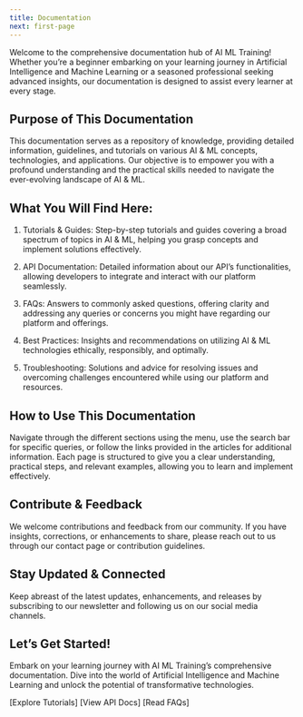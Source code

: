 ```yaml
---
title: Documentation
next: first-page
---
```


Welcome to the comprehensive documentation hub of AI ML Training! Whether you’re a beginner embarking on your learning journey in Artificial Intelligence and Machine Learning or a seasoned professional seeking advanced insights, our documentation is designed to assist every learner at every stage.

## Purpose of This Documentation

This documentation serves as a repository of knowledge, providing detailed information, guidelines, and tutorials on various AI & ML concepts, technologies, and applications. Our objective is to empower you with a profound understanding and the practical skills needed to navigate the ever-evolving landscape of AI & ML.

## What You Will Find Here:

1. Tutorials & Guides:
Step-by-step tutorials and guides covering a broad spectrum of topics in AI & ML, helping you grasp concepts and implement solutions effectively.

2. API Documentation:
Detailed information about our API’s functionalities, allowing developers to integrate and interact with our platform seamlessly.

3. FAQs:
Answers to commonly asked questions, offering clarity and addressing any queries or concerns you might have regarding our platform and offerings.

4. Best Practices:
Insights and recommendations on utilizing AI & ML technologies ethically, responsibly, and optimally.

5. Troubleshooting:
Solutions and advice for resolving issues and overcoming challenges encountered while using our platform and resources.

## How to Use This Documentation

Navigate through the different sections using the menu, use the search bar for specific queries, or follow the links provided in the articles for additional information. Each page is structured to give you a clear understanding, practical steps, and relevant examples, allowing you to learn and implement effectively.

## Contribute & Feedback

We welcome contributions and feedback from our community. If you have insights, corrections, or enhancements to share, please reach out to us through our contact page or contribution guidelines.

## Stay Updated & Connected

Keep abreast of the latest updates, enhancements, and releases by subscribing to our newsletter and following us on our social media channels.

## Let’s Get Started!

Embark on your learning journey with AI ML Training’s comprehensive documentation. Dive into the world of Artificial Intelligence and Machine Learning and unlock the potential of transformative technologies.

[Explore Tutorials] [View API Docs] [Read FAQs]
